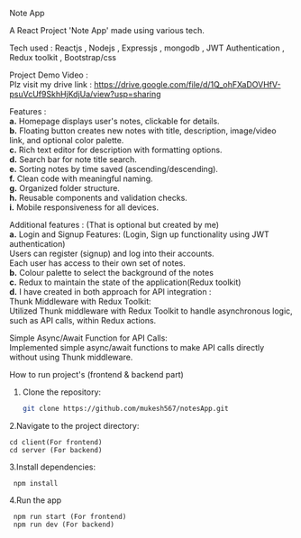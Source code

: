 Note App

A React Project 'Note App' made using various tech.  

Tech used : Reactjs , Nodejs , Expressjs , mongodb , JWT Authentication , Redux toolkit , Bootstrap/css  

Project Demo Video :   
Plz visit my drive link : https://drive.google.com/file/d/1Q_ohFXaDOVHfV-psuVcUf9SkhHjKdjUa/view?usp=sharing  




Features :   
**a.**  Homepage displays user's notes, clickable for details.  
**b.** Floating button creates new notes with title, description, image/video link, and optional color palette.  
**c.** Rich text editor for description with formatting options.  
**d.** Search bar for note title search.  
**e.** Sorting notes by time saved (ascending/descending).  
**f.** Clean code with meaningful naming.  
**g.** Organized folder structure.  
**h.** Reusable components and validation checks.  
**i.** Mobile responsiveness for all devices.    

  


Additional features :  (That is optional but created by me)   
**a.**  Login and Signup Features: (Login, Sign up functionality using JWT authentication)  
    Users can register (signup) and log into their accounts.  
    Each user has access to their own set of notes.  
**b.** Colour palette to select the background of the notes  
**c.**  Redux to maintain the state of the application(Redux toolkit)  
**d.** I have created in both approach for API integration :   
  Thunk Middleware with Redux Toolkit:  
      Utilized Thunk middleware with Redux Toolkit to handle asynchronous logic, such as API calls, within Redux actions.  
    
  Simple Async/Await Function for API Calls:  
   Implemented simple async/await functions to make API calls directly without using Thunk middleware. 

  
   
How to run project's (frontend & backend part)  

1. Clone the repository:

   ```bash
   git clone https://github.com/mukesh567/notesApp.git

2.Navigate to the project directory:
    
    cd client(For frontend)  
    cd server (For backend)

3.Install dependencies:
   
     npm install

4.Run the app

     npm run start (For frontend)
     npm run dev (For backend)

      

